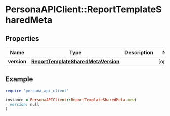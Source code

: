 # PersonaAPIClient::ReportTemplateSharedMeta

## Properties

| Name | Type | Description | Notes |
| ---- | ---- | ----------- | ----- |
| **version** | [**ReportTemplateSharedMetaVersion**](ReportTemplateSharedMetaVersion.md) |  | [optional] |

## Example

```ruby
require 'persona_api_client'

instance = PersonaAPIClient::ReportTemplateSharedMeta.new(
  version: null
)
```

